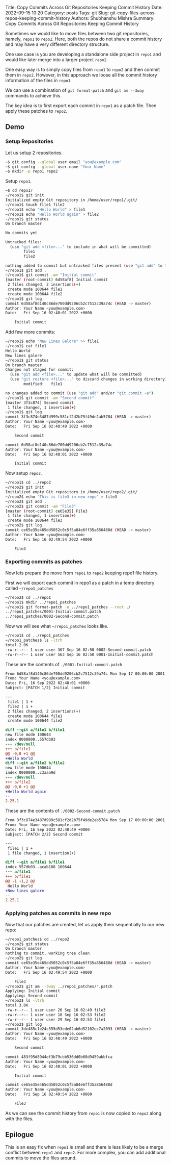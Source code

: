 Title: Copy Commits Across Git Repositories Keeping Commit History
Date: 2022-09-15 10:20
Category: posts
Tags: git
Slug: git-copy-files-across-repos-keeping-commit-history
Authors: Shubhanshu Mishra
Summary: Copy Commits Across Git Repositories Keeping Commit History


Sometimes we would like to move files between two git repositories, namely, `repo1` to `repo2`. Here, both the repos do not share a commit history and may have a very different directory structure.

One use case is you are developing a standalone side project in `repo1` and would like later merge into a larger project `repo2`. 

One easy way is to simply copy files from `repo1` to `repo2` and then commit them in `repo2`. However, in this approach we loose all the commit history information of the files in `repo1`.

We can use a combination of `git format-patch` and `git am --3way` commands to achieve this. 

The key idea is to first export each commit in `repo1` as a patch file. Then apply these patches to `repo2`.

## Demo


### Setup Repositories

Let us setup 2 repositories. 

```bash session
~$ git config --global user.email "you@example.com"
~$ git config --global user.name "Your Name"
~$ mkdir -p repo1 repo2
```

Setup `repo1`. 

```bash session
~$ cd repo1/
~/repo1$ git init
Initialized empty Git repository in /home/user/repo1/.git/
~/repo1$ touch file1 file2
~/repo1$ echo "Hello World" > file1
~/repo1$ echo "Hello World again" > file2
~/repo1$ git status
On branch master

No commits yet

Untracked files:
  (use "git add <file>..." to include in what will be committed)
        file1
        file2

nothing added to commit but untracked files present (use "git add" to track)
~/repo1$ git add .
~/repo1$ git commit -am "Initial commit"
[master (root-commit) 6d58af8] Initial commit
 2 files changed, 2 insertions(+)
 create mode 100644 file1
 create mode 100644 file2
~/repo1$ git log
commit 6d58af8d140c86de700dd9206cb2c7512c39a74c (HEAD -> master)
Author: Your Name <you@example.com>
Date:   Fri Sep 16 02:48:01 2022 +0000

    Initial commit
```


Add few more commits:

```bash session
~/repo1$ echo "New Lines Galore" >> file1
~/repo1$ cat file1
Hello World
New lines galore
~/repo1$ git status
On branch master
Changes not staged for commit:
  (use "git add <file>..." to update what will be committed)
  (use "git restore <file>..." to discard changes in working directory)
        modified:   file1

no changes added to commit (use "git add" and/or "git commit -a")
~/repo1$ git commit -am "Second commit"
[master 3f3c874] Second commit
 1 file changed, 1 insertion(+)
~/repo1$ git log
commit 3f3c874e3487d999c581cf2d2b75f49de2ab5784 (HEAD -> master)
Author: Your Name <you@example.com>
Date:   Fri Sep 16 02:48:49 2022 +0000

    Second commit

commit 6d58af8d140c86de700dd9206cb2c7512c39a74c
Author: Your Name <you@example.com>
Date:   Fri Sep 16 02:48:01 2022 +0000

    Initial commit 
```

Now setup `repo2`.

```bash session
~/repo1$ cd ../repo2
~/repo2$ git init
Initialized empty Git repository in /home/user/repo2/.git/
~/repo2$ echo "This is file3 in new repo" > file3
~/repo2$ git add .
~/repo2$ git commit -am "File3"
[master (root-commit) ce65e35] File3
 1 file changed, 1 insertion(+)
 create mode 100644 file3
~/repo2$ git log
commit ce65e35e465dd5052c0c5f5a84e6ff35a856488d (HEAD -> master)
Author: Your Name <you@example.com>
Date:   Fri Sep 16 02:49:54 2022 +0000

    File3
```


### Exporting commits as patches

Now lets prepare the move from `repo1` to `repo2` keeping repo1 file history. 

First we will export each commit in repo1 as a patch in a temp directory called `~/repo1_patches`

```bash session
~/repo2$ cd ../repo1
~/repo1$ mkdir ../repo1_patches
~/repo1$ git format-patch -o ../repo1_patches --root ./
../repo1_patches/0001-Initial-commit.patch
../repo1_patches/0002-Second-commit.patch
```

Now we will see what `~/repo1_patches` looks like.

```bash session
~/repo1$ cd ../repo1_patches
~/repo1_patches$ ls -ltrh
total 2.0K
-rw-r--r-- 1 user user 367 Sep 16 02:50 0002-Second-commit.patch
-rw-r--r-- 1 user user 563 Sep 16 02:50 0001-Initial-commit.patch
```

These are the contents of `./0001-Initial-commit.patch`

```diff
From 6d58af8d140c86de700dd9206cb2c7512c39a74c Mon Sep 17 00:00:00 2001
From: Your Name <you@example.com>
Date: Fri, 16 Sep 2022 02:48:01 +0000
Subject: [PATCH 1/2] Initial commit

---
 file1 | 1 +
 file2 | 1 +
 2 files changed, 2 insertions(+)
 create mode 100644 file1
 create mode 100644 file2

diff --git a/file1 b/file1
new file mode 100644
index 0000000..557db03
--- /dev/null
+++ b/file1
@@ -0,0 +1 @@
+Hello World
diff --git a/file2 b/file2
new file mode 100644
index 0000000..c3aaa9d
--- /dev/null
+++ b/file2
@@ -0,0 +1 @@
+Hello World again
-- 
2.25.1
```

These are the contents of `./0002-Second-commit.patch`

```diff
From 3f3c874e3487d999c581cf2d2b75f49de2ab5784 Mon Sep 17 00:00:00 2001
From: Your Name <you@example.com>
Date: Fri, 16 Sep 2022 02:48:49 +0000
Subject: [PATCH 2/2] Second commit

---
 file1 | 1 +
 1 file changed, 1 insertion(+)

diff --git a/file1 b/file1
index 557db03..acab188 100644
--- a/file1
+++ b/file1
@@ -1 +1,2 @@
 Hello World
+New lines galore
-- 
2.25.1
```


### Applying patches as commits in new repo
Now that our patches are created, let us apply them sequentially to our new repo:


```bash session
~/repo1_patches$ cd ../repo2
~/repo2$ git status
On branch master
nothing to commit, working tree clean
~/repo2$ git log
commit ce65e35e465dd5052c0c5f5a84e6ff35a856488d (HEAD -> master)
Author: Your Name <you@example.com>
Date:   Fri Sep 16 02:49:54 2022 +0000

    File3
~/repo2$ git am --3way ../repo1_patches/*.patch
Applying: Initial commit
Applying: Second commit
~/repo2$ ls -ltrh
total 3.0K
-rw-r--r-- 1 user user 26 Sep 16 02:49 file3
-rw-r--r-- 1 user user 18 Sep 16 02:53 file2
-rw-r--r-- 1 user user 29 Sep 16 02:53 file1
~/repo2$ git log
commit 3de485c1e24c555d53ede02ab6d52102ec7a2093 (HEAD -> master)
Author: Your Name <you@example.com>
Date:   Fri Sep 16 02:48:49 2022 +0000

    Second commit

commit 483f95d8944ef3b79cbb536dd0b68d9459abbfca
Author: Your Name <you@example.com>
Date:   Fri Sep 16 02:48:01 2022 +0000

    Initial commit

commit ce65e35e465dd5052c0c5f5a84e6ff35a856488d
Author: Your Name <you@example.com>
Date:   Fri Sep 16 02:49:54 2022 +0000

    File3
```

As we can see the commit history from `repo1` is now copied to `repo2` along with the files. 


## Epilogue

This is an easy fix when `repo1` is small and there is less likely to be a merge conflict between `repo1` and `repo2`. 
For more complex, you can add additional commits to move the files around.


